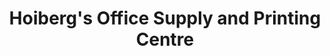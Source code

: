 ---
title: "Hoiberg's Office Supply and Printing Centre"
url: /devils-lake/hoibergs-office-supply-and-printing-centre-4th-street/
shop: copyshop
---